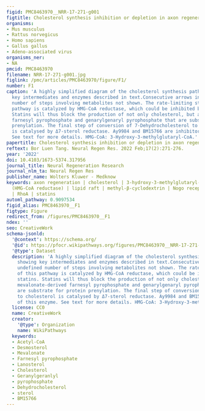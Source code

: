 ```yaml
---
figid: PMC8463970__NRR-17-271-g001
figtitle: Cholesterol synthesis inhibition or depletion in axon regeneration
organisms:
- Mus musculus
- Rattus norvegicus
- Homo sapiens
- Gallus gallus
- Adeno-associated virus
organisms_ner:
- NA
pmcid: PMC8463970
filename: NRR-17-271-g001.jpg
figlink: /pmc/articles/PMC8463970/figure/F1/
number: F1
caption: 'A highly simplified diagram of the cholesterol synthesis pathway, showing
  key intermediates and enzymes described in text.Consecutive arrows indicate undefined
  number of steps involving metabolites not shown. The rate-limiting step of this
  pathway is catalyzed by HMG-CoA reductase, which could be inhibited by statins.
  Statins will thus block the production of not only cholesterol, but also mevalonate-derived
  farnesyl pyrophosphate and genarylgenaryl pyrophosphate that are substrate for protein
  prenylation. The final step of conversion of 7-Dehydrocholesterol to cholesterol
  is catalysed by Δ7-sterol reductase. Ay9984 and BM15766 are inhibitors of this enzyme.
  See text for more details. HMG-CoA: 3-Hydroxy-3-methylglutaryl-CoA.'
papertitle: Cholesterol synthesis inhibition or depletion in axon regeneration.
reftext: Bor Luen Tang. Neural Regen Res. 2022 Feb;17(2):271-276.
year: '2022'
doi: 10.4103/1673-5374.317956
journal_title: Neural Regeneration Research
journal_nlm_ta: Neural Regen Res
publisher_name: Wolters Kluwer - Medknow
keywords: axon regeneration | cholesterol | 3-hydroxy-3-methylglutaryl-CoA reductase
  (HMG-CoA reductase) | lipid raft | methyl-β-cyclodextrin | Nogo receptor | prominin-1
  | RhoA | statins
automl_pathway: 0.9097534
figid_alias: PMC8463970__F1
figtype: Figure
redirect_from: /figures/PMC8463970__F1
ndex: ''
seo: CreativeWork
schema-jsonld:
  '@context': https://schema.org/
  '@id': https://pfocr.wikipathways.org/figures/PMC8463970__NRR-17-271-g001.html
  '@type': Dataset
  description: 'A highly simplified diagram of the cholesterol synthesis pathway,
    showing key intermediates and enzymes described in text.Consecutive arrows indicate
    undefined number of steps involving metabolites not shown. The rate-limiting step
    of this pathway is catalyzed by HMG-CoA reductase, which could be inhibited by
    statins. Statins will thus block the production of not only cholesterol, but also
    mevalonate-derived farnesyl pyrophosphate and genarylgenaryl pyrophosphate that
    are substrate for protein prenylation. The final step of conversion of 7-Dehydrocholesterol
    to cholesterol is catalysed by Δ7-sterol reductase. Ay9984 and BM15766 are inhibitors
    of this enzyme. See text for more details. HMG-CoA: 3-Hydroxy-3-methylglutaryl-CoA.'
  license: CC0
  name: CreativeWork
  creator:
    '@type': Organization
    name: WikiPathways
  keywords:
  - Acetyl-CoA
  - Desmosterol
  - Mevalonate
  - Farnesyl pyrophosphate
  - Lanosterol
  - Cholesterol
  - Geranylgeranlyl
  - pyrophosphate
  - Dehydrocholesterol
  - sterol
  - BM15766
---
```

